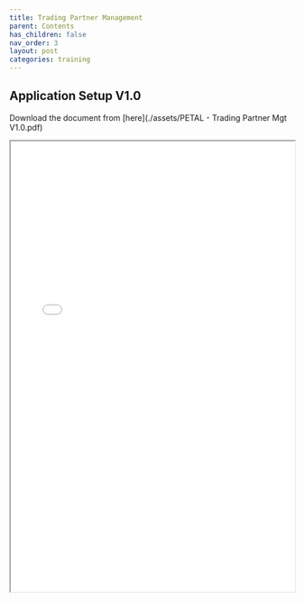 ```yaml
---
title: Trading Partner Management
parent: Contents
has_children: false
nav_order: 3
layout: post
categories: training
---
```



## Application Setup V1.0

Download the document from [here](./assets/PETAL - Trading Partner Mgt V1.0.pdf)

<iframe width="100%" height="800" src="./assets/PETAL - Trading Partner Mgt V1.0.pdf">



## Youtube video example
{% include youtube.html id="JLMbpiywVxQ" %}